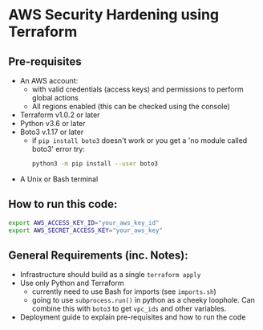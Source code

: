 # AWS Security Hardening using Terraform

## Pre-requisites
- An AWS account:
    -  with valid credentials (access keys) and permissions to perform global actions
    - All regions enabled (this can be checked using the console)
- Terraform v1.0.2 or later
- Python v3.6 or later
- Boto3 v.1.17 or later
    - if `pip install boto3` doesn't work or you get a 'no module called boto3' error try: 
        ```bash
        python3 -m pip install --user boto3
        ```
- A Unix or Bash terminal 


## How to run this code:
```bash
export AWS_ACCESS_KEY_ID="your_aws_key_id"
export AWS_SECRET_ACCESS_KEY="your_aws_key"
```
## General Requirements (inc. Notes):
- Infrastructure should build as a single `terraform apply`
- Use only Python and Terraform
    - currently need to use Bash for imports (see `imports.sh`)
    - going to use `subprocess.run()` in python as a cheeky loophole. Can combine this with `boto3` to get `vpc_ids` and other variables. 
- Deployment guide to explain pre-requisites and how to run the code 